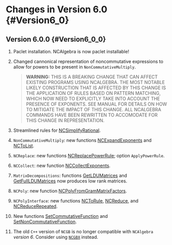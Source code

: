 # Changes in Version 6.0 {#Version6_0}

## Version 6.0.0 {#Version6_0_0}

1. Paclet installation. NCAlgebra is now paclet installable!
2. Changed cannonical representation of noncommutative expressions to
   allow for powers to be present in `NonCommutativeMultiply`.

   > **WARNING:** THIS IS A BREAKING CHANGE THAT CAN AFFECT EXISTING
   > PROGRAMS USING NCALGEBRA. THE MOST NOTABLE LIKELY CONSTRUCTION THAT
   > IS AFFECTED BY THIS CHANGE IS THE APPLICATION OF RULES BASED ON
   > PATTERN MATCHING, WHICH NOW NEED TO EXPLICITLY TAKE INTO ACCOUNT
   > THE PRESENCE OF EXPONENTS. SEE MANUAL FOR DETAILS ON HOW TO
   > MITIGATE THE IMPACT OF THIS CHANGE. ALL NCALGEBRA COMMANDS HAVE
   > BEEN REWRITTEN TO ACCOMODATE FOR THIS CHANGE IN REPRESENTATION.

3. Streamlined rules for [NCSimplifyRational](#NCSimplifyRational).
4. `NonCommutativeMultiply`: new functions
[NCExpandExponents](#NCExpandExponents) and [NCToList](#NCToList).
5. `NCReplace`: new functions
[NCReplacePowerRule](#NCReplacePowerRule); option `ApplyPowerRule`.
6. `NCCollect`: new function [NCCollectExponents](#NCCollectExponents).
7. `MatrixDecompositions`: functions [GetLDUMatrices](#GetLDUMatrices) and [GetFullLDUMatrices](#GetFullLDUMatrices) now produces low rank matrices.
8. `NCPoly`: new function [NCPolyFromGramMatrixFactors](#NCPolyFromGramMatrixFactors).
9. `NCPolyInterface`: new functions [NCToRule](#NCToRule), [NCReduce](#NCReduce), and [NCReduceRepeated](#NCReduceRepeated).
10. New functions [SetCommutativeFunction](#SetCommutativeFunction) and [SetNonCommutativeFunction](#SetNonCommutativeFunction).
11. The old `C++` version of `NCGB` is no longer compatible with `NCAlgebra` *version 6*. Consider using [`NCGBX`](#PackageNCGBX) instead.
